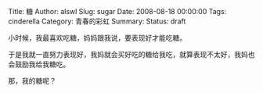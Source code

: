 Title: 糖
Author: alswl
Slug: sugar
Date: 2008-08-18 00:00:00
Tags: cinderella
Category: 青春的彩虹
Summary: 
Status: draft

小时候，我最喜欢吃糖，妈妈跟我说，要表现好才能吃糖。

于是我就一直努力表现好，我妈就会买好吃的糖给我吃，就算表现不太好，我妈也会鼓励我给我糖吃。

那，我的糖呢？

